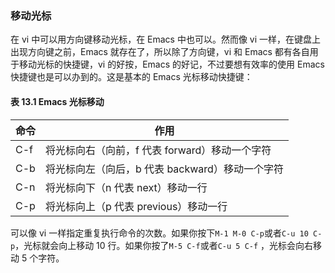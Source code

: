 ### 移动光标

在 vi 中可以用方向键移动光标，在 Emacs 中也可以。然而像 vi 一样，在键盘上出现方向键之前，Emacs 就存在了，所以除了方向键，vi 和 Emacs 都有各自用于移动光标的快捷键，vi 的好按，Emacs 的好记，不过要想有效率的使用 Emacs 快捷键也是可以办到的。这是基本的 Emacs 光标移动快捷键：

#### 表 13.1 Emacs 光标移动

| 命令 | 作用                                            |
| ---- | ----------------------------------------------- |
| C-f  | 将光标向右（向前，f 代表 forward）移动一个字符  |
| C-b  | 将光标向左（向后，b 代表 backward）移动一个字符 |
| C-n  | 将光标向下（n 代表 next）移动一行               |
| C-p  | 将光标向上（p 代表 previous）移动一行           |

可以像 vi 一样指定重复执行命令的次数。如果你按下`M-1 M-0 C-p`或者`C-u 10 C-p`，光标就会向上移动 10 行。如果你按了`M-5 C-f`或者`C-u 5 C-f` ，光标会向右移动 5 个字符。
